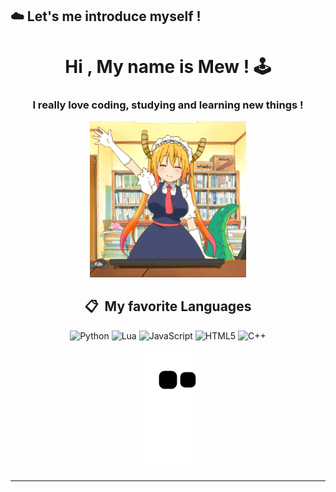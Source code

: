 ## ☁️ Let's me introduce myself !


<div id="header" align="center">
  <h1>Hi , My name is Mew ! 🕹️</h1> 
  
  <h3>I really love coding, studying and learning new things !</h3>

  <img src = "https://github.com/DeasyXD/DeasyXD/blob/Asset/waving.gif" width = "250">
  <h2> 📋 &nbsp;My favorite Languages</h2>
  
  ![Python](https://img.shields.io/badge/python-3670A0?style=for-the-badge&logo=python&logoColor=ffdd54)
  ![Lua](https://img.shields.io/badge/lua-%232C2D72.svg?style=for-the-badge&logo=lua&logoColor=white)
  ![JavaScript](https://img.shields.io/badge/javascript-%23323330.svg?style=for-the-badge&logo=javascript&logoColor=%23F7DF1E)
  ![HTML5](https://img.shields.io/badge/html5-%23E34F26.svg?style=for-the-badge&logo=html5&logoColor=white)
  ![C++](https://img.shields.io/badge/C%2B%2B-00599C?style=for-the-badge&logo=c%2B%2B&logoColor=white)

  ![Snake animation](https://github.com/DeasyXD/DeasyXD/blob/output/github-contribution-grid-snake.svg)

</div>
 
 ---
